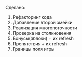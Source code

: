 Сделано:
1. Рефакторинг кода
2. Добавление второй змейки
3. Реализация многопоточности
4. Проверка на столкновения
5. Бонусы(яблоки) + их refresh
6. Препятствия + их refresh
7. Границы поля игры

